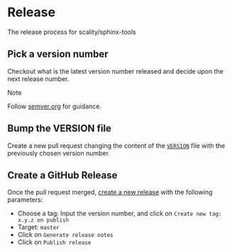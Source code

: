 # Release

The release process for scality/sphinx-tools

## Pick a version number

Checkout what is the latest version number released and decide upon
the next release number.

> [!NOTE]
> Follow [semver.org](https://semver.org) for guidance.

## Bump the VERSION file

Create a new pull request changing the content of the [`VERSION`](./VERSION)
file with the previously chosen version number.

## Create a GitHub Release

Once the pull request merged, [create a new release] with the following parameters:

- Choose a tag: Input the version number, and click on `Create new tag: x.y.z on publish`
- Target: `master`
- Click on `Generate release notes`
- Click on `Publish release`

[create a new release]: https://github.com/scality/sphinx-tools/releases/new
